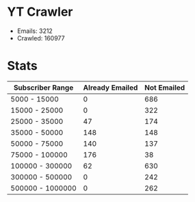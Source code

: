# YT Crawler
- Emails: 3212
- Crawled: 160977

# Stats
| Subscriber Range  | Already Emailed | Not Emailed |
|-------|-------|-------|
| 5000 - 15000 | 0 | 686 |
| 15000 - 25000 | 0 | 322 |
| 25000 - 35000 | 47 | 174 |
| 35000 - 50000 | 148 | 148 |
| 50000 - 75000 | 140 | 137 |
| 75000 - 100000 | 176 | 38 |
| 100000 - 300000 | 62 | 630 |
| 300000 - 500000 | 0 | 242 |
| 500000 - 1000000 | 0 | 262 |
